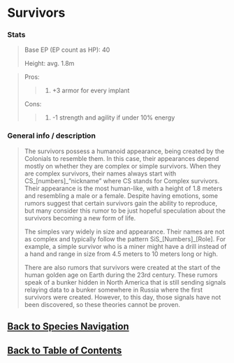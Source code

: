 #   Survivors

### Stats
>   Base EP (EP count as HP):    40
>
>   Height:     avg. 1.8m

>   Pros:
>>1.    +3 armor for every implant
>
>   Cons:
>>1.    -1 strength and agility if under 10% energy

### General info / description
>   The survivors possess a humanoid appearance, being created by the Colonials to resemble them. In this case, their appearances depend mostly on whether they are complex or simple survivors. When they are complex survivors, their names always start with CS_[numbers]_”nickname” where CS stands for Complex survivors. Their appearance is the most human-like, with a height of 1.8 meters and resembling a male or a female. Despite having emotions, some rumors suggest that certain survivors gain the ability to reproduce, but many consider this rumor to be just hopeful speculation about the survivors becoming a new form of life.
>
>   The simples vary widely in size and appearance. Their names are not as complex and typically follow the pattern SiS_[Numbers]_[Role]. For example, a simple survivor who is a miner might have a drill instead of a hand and range in size from 4.5 meters to 10 meters long or high.
>
>   There are also rumors that survivors were created at the start of the human golden age on Earth during the 23rd century. These rumors speak of a bunker hidden in North America that is still sending signals relaying data to a bunker somewhere in Russia where the first survivors were created. However, to this day, those signals have not been discovered, so these theories cannot be proven. 
<!--End of the file-->
##  [Back to Species Navigation](SpeciesNavigation.md)
##  [Back to Table of Contents](../TableOfContents.md)
